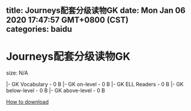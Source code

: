 
title: Journeys配套分级读物GK
date: Mon Jan 06 2020 17:47:57 GMT+0800 (CST)    
categories: baidu
---

# Journeys配套分级读物GK
size: N/A
 
 
|- GK Vocabulary - 0 B
|- GK on-level - 0 B
|- GK ELL Readers - 0 B
|- GK below-level - 0 B
|- GK above-level - 0 B

[How to download](https://bpcam.bemobtrk.com/go/2ceec3aa-1ca2-46d6-b9ff-aaa5c184517c?jno=1805)